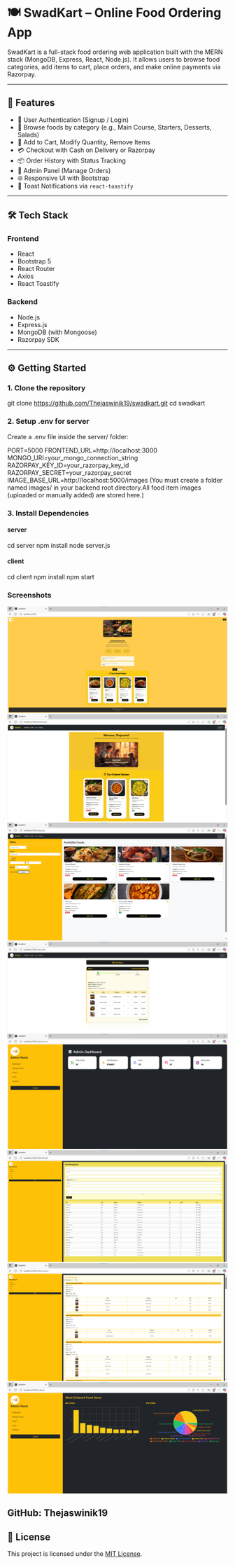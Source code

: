 # 🍽️ SwadKart – Online Food Ordering App

SwadKart is a full-stack food ordering web application built with the MERN stack (MongoDB, Express, React, Node.js). It allows users to browse food categories, add items to cart, place orders, and make online payments via Razorpay.

---

## 🚀 Features

- 🔐 User Authentication (Signup / Login)
- 🍱 Browse foods by category (e.g., Main Course, Starters, Desserts, Salads)
- 🛒 Add to Cart, Modify Quantity, Remove Items
- 💳 Checkout with Cash on Delivery or Razorpay
- 📦 Order History with Status Tracking
- 🧾 Admin Panel (Manage Orders) 
- 🌐 Responsive UI with Bootstrap
- 🔔 Toast Notifications via `react-toastify`

---

## 🛠️ Tech Stack

### Frontend
- React
- Bootstrap 5
- React Router
- Axios
- React Toastify

### Backend
- Node.js
- Express.js
- MongoDB (with Mongoose)
- Razorpay SDK

---

## ⚙️ Getting Started

### 1. Clone the repository

git clone https://github.com/Thejaswinik19/swadkart.git
cd swadkart

### 2. Setup .env for server

Create a .env file inside the server/ folder:

PORT=5000
FRONTEND_URL=http://localhost:3000
MONGO_URI=your_mongo_connection_string
RAZORPAY_KEY_ID=your_razorpay_key_id
RAZORPAY_SECRET=your_razorpay_secret
IMAGE_BASE_URL=http://localhost:5000/images  (You must create a folder named images/ in your backend root directory.All food item images (uploaded or manually added) are stored here.)

### 3. Install Dependencies
#### server

cd server
npm install
node server.js

#### client

cd client
npm install
npm start

### Screenshots
![alt text](image.png)
![alt text](image-1.png)
![alt text](image-2.png)
![alt text](image-3.png)
![alt text](image-4.png)
![alt text](image-5.png)
![alt text](image-6.png)
![alt text](image-7.png)
## GitHub: Thejaswinik19

## 📄 License

This project is licensed under the [MIT License](LICENSE).
